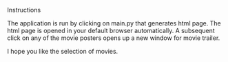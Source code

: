 Instructions



The application is run by clicking on main.py that generates html page. The html page is opened in your default browser automatically. A subsequent click on any of the movie posters opens up a new window for movie trailer.  



I hope you like the selection of movies.